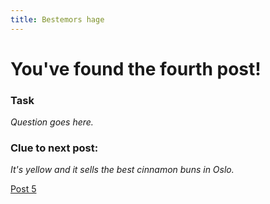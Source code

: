 ```yaml
---
title: Bestemors hage
---
```


# You've found the fourth post!

### Task

_Question goes here._

### Clue to next post:

_It's yellow and it sells the best cinnamon buns in Oslo._

[Post 5](https://martiaos.github.io/486f7665646875736574/)
